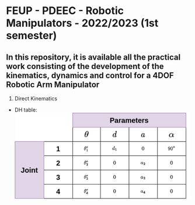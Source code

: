 # FEUP - PDEEC - Robotic Manipulators - 2022/2023 (1st semester)

## In this repository, it is available all the practical work consisting of the development of the kinematics, dynamics and control for a 4DOF Robotic Arm Manipulator

1. Direct Kinematics
- DH table:
![alt text](https://github.com/Fsn9/feup-pdeec-RM/blob/main/images/dh_table.png)
